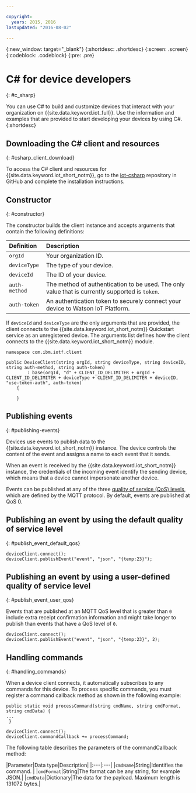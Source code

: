 ```yaml
---

copyright:
  years: 2015, 2016
lastupdated: "2016-08-02"

---
```


{:new_window: target="_blank"}
{:shortdesc: .shortdesc}
{:screen: .screen}
{:codeblock: .codeblock}
{:pre: .pre}


# ﻿C# for device developers
{: #c_sharp}

You can use C# to build and customize devices that interact with your organization on {{site.data.keyword.iot_full}}. Use the information and examples that are provided to start developing your devices by using C#.
{:shortdesc}

## Downloading the C# client and resources
{: #csharp_client_download}

To access the C# client and resources for {{site.data.keyword.iot_short_notm}}, go to the [iot-csharp](https://github.com/ibm-watson-iot/iot-csharp) repository in GitHub and complete the installation instructions.


## Constructor
{: #constructor}

The constructor builds the client instance and accepts arguments that contain the following definitions:

|Definition |Description |
|:---|:---|
|`orgId`|Your organization ID.|
|`deviceType`|The type of your device.|
|`deviceId` |The ID of your device.|
|`auth-method`   |The method of authentication to be used. The only value that is currently supported is `token`.|
|`auth-token`   |An authentication token to securely connect your device to Watson IoT Platform.|


If `deviceId` and `deviceType` are the only arguments that are provided, the client connects to the {{site.data.keyword.iot_short_notm}} Quickstart service as an unregistered device. The arguments list defines how the client connects to the {{site.data.keyword.iot_short_notm}} module.


```
namespace com.ibm.iotf.client

public DeviceClient(string orgId, string deviceType, string deviceID, string auth-method, string auth-token)
        : base(orgId, "d" + CLIENT_ID_DELIMITER + orgId + CLIENT_ID_DELIMITER + deviceType + CLIENT_ID_DELIMITER + deviceID, "use-token-auth", auth-token)
    {

    }
```

## Publishing events
{: #publishing-events}

Devices use events to publish data to the {{site.data.keyword.iot_short_notm}} instance. The device controls the content of the event and assigns a name to each event that it sends.

When an event is received by the {{site.data.keyword.iot_short_notm}} instance, the credentials of the incoming event identify the sending device, which means that a device cannot impersonate another device.

Events can be published at any of the three [quality of service (QoS) levels](../mqtt.html#managed-devices), which are defined by the MQTT protocol. By default, events are published at QoS 0.


## Publishing an event by using the default quality of service level
{: #publish_event_default_qos}

```
deviceClient.connect();
deviceClient.publishEvent("event", "json", "{temp:23}");
```


## Publishing an event by using a user-defined quality of service level
{: #publish_event_user_qos}

Events that are published at an MQTT QoS level that is greater than `0` include extra receipt confirmation information and might take longer to publish than events that have a QoS level of `0`.


```
deviceClient.connect();
deviceClient.publishEvent("event", "json", "{temp:23}", 2);
```

## Handling commands
{: #handling_commands}

When a device client connects, it automatically subscribes to any commands for this device. To process specific commands, you must register a command callback method as shown in the following example:

```
public static void processCommand(string cmdName, string cmdFormat, string cmdData) {
...
 }
```

```
deviceClient.connect();
deviceClient.commandCallback += processCommand;
```
The following table describes the parameters of the commandCallback method:

|Parameter|Data type|Description|
|:---|:---|
|`cmdName`|String|Identifies the command. |
|`cmdFormat`|String|The format can be any string, for example JSON.|
|`cmdData`|Dictionary|The data for the payload. Maximum length is 131072 bytes.|
